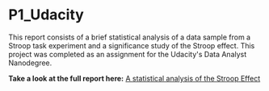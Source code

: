 # P1_Udacity

This report consists of a brief statistical analysis of a data sample from a Stroop task experiment and a significance study of the Stroop effect. This project was completed as an assignment for the Udacity's Data Analyst Nanodegree.

**Take a look at the full report here:** [A statistical analysis of the Stroop Effect](http://nbviewer.jupyter.org/github/dylanjcastillo/P1_Udacity/blob/master/stroop_effect.ipynb)
